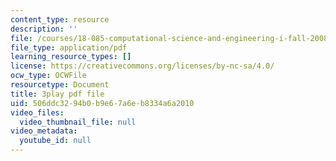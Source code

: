 ```yaml
---
content_type: resource
description: ''
file: /courses/18-085-computational-science-and-engineering-i-fall-2008/506ddc3294b0b9e67a6eb8334a6a2010_2Ola674-PPw.pdf
file_type: application/pdf
learning_resource_types: []
license: https://creativecommons.org/licenses/by-nc-sa/4.0/
ocw_type: OCWFile
resourcetype: Document
title: 3play pdf file
uid: 506ddc32-94b0-b9e6-7a6e-b8334a6a2010
video_files:
  video_thumbnail_file: null
video_metadata:
  youtube_id: null
---
```

